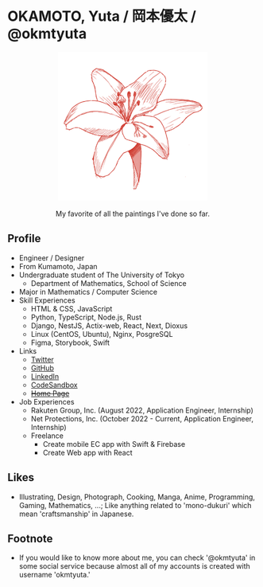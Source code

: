 # OKAMOTO, Yuta / 岡本優太 / @okmtyuta

<p align="center">
    <img alt="okmtyuta icon" src="assets/global_okmtyuta.png" width="300">
</p>
<p align="center">
    My favorite of all the paintings I've done so far.
</p>

## Profile

- Engineer / Designer
- From Kumamoto, Japan
- Undergraduate student of The University of Tokyo
  - Department of Mathematics, School of Science
- Major in Mathematics / Computer Science
- Skill Experiences
  - HTML & CSS, JavaScript
  - Python, TypeScript, Node.js, Rust
  - Django, NestJS, Actix-web, React, Next, Dioxus
  - Linux (CentOS, Ubuntu), Nginx, PosgreSQL
  - Figma, Storybook, Swift
- Links
  - [Twitter](https://twitter.com/okmtyuta)
  - [GitHub](https://github.com/okmtyuta)
  - [LinkedIn](https://linkedin.com/in/okmtyuta)
  - [CodeSandbox](https://codesandbox.io/u/okmtyuta)
  - [~~Home Page~~](https://okmtyuta.jp)
- Job Experiences
  - Rakuten Group, Inc. (August 2022, Application Engineer, Internship)
  - Net Protections, Inc. (October 2022 - Current, Application Engineer, Internship)
  - Freelance
    - Create mobile EC app with Swift & Firebase
    - Create Web app with React

## Likes

- Illustrating, Design, Photograph, Cooking, Manga, Anime, Programming, Gaming, Mathematics, ...; Like anything related to 'mono-dukuri' which mean 'craftsmanship' in Japanese.

## Footnote

- If you would like to know more about me, you can check '@okmtyuta' in some social service because almost all of my accounts is created with username 'okmtyuta.'
